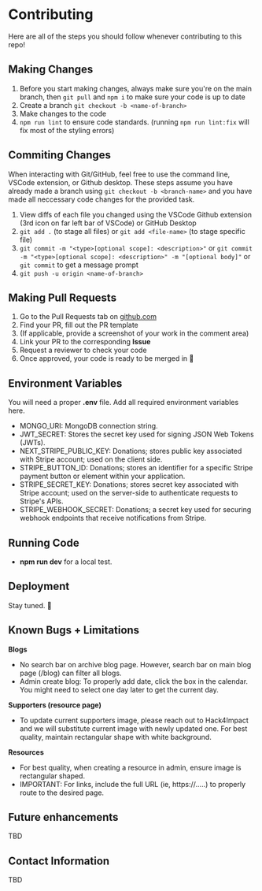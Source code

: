 # Contributing

Here are all of the steps you should follow whenever contributing to this repo!

## Making Changes

1. Before you start making changes, always make sure you're on the main branch, then `git pull` and `npm i` to make sure your code is up to date
2. Create a branch `git checkout -b <name-of-branch>`
3. Make changes to the code
4. `npm run lint` to ensure code standards. (running `npm run lint:fix` will fix most of the styling errors)

## Commiting Changes

When interacting with Git/GitHub, feel free to use the command line, VSCode extension, or Github desktop. These steps assume you have already made a branch using `git checkout -b <branch-name>` and you have made all neccessary code changes for the provided task.

1. View diffs of each file you changed using the VSCode Github extension (3rd icon on far left bar of VSCode) or GitHub Desktop
2. `git add .` (to stage all files) or `git add <file-name>` (to stage specific file)
3. `git commit -m "<type>[optional scope]: <description>"` or
   `git commit -m "<type>[optional scope]: <description>" -m "[optional body]"` or
   `git commit` to get a message prompt
4. `git push -u origin <name-of-branch>`

## Making Pull Requests

1. Go to the Pull Requests tab on [github.com](https://github.com/)
2. Find your PR, fill out the PR template
3. (If applicable, provide a screenshot of your work in the comment area)
4. Link your PR to the corresponding **Issue**
5. Request a reviewer to check your code
6. Once approved, your code is ready to be merged in 🎉

## Environment Variables

You will need a proper **.env** file. Add all required environment variables here.

- MONGO_URI: MongoDB connection string.
- JWT_SECRET: Stores the secret key used for signing JSON Web Tokens (JWTs).
- NEXT_STRIPE_PUBLIC_KEY: Donations; stores public key associated with Stripe account; used on the client side.
- STRIPE_BUTTON_ID: Donations; stores an identifier for a specific Stripe payment button or element within your application.
- STRIPE_SECRET_KEY: Donations; stores secret key associated with Stripe account; used on the server-side to authenticate requests to Stripe's APIs.
- STRIPE_WEBHOOK_SECRET: Donations; a secret key used for securing webhook endpoints that receive notifications from Stripe.

## Running Code

- **npm run dev** for a local test.

## Deployment

Stay tuned. 👀 

## Known Bugs + Limitations

**Blogs**
- No search bar on archive blog page. However, search bar on main blog page (/blog) can filter all blogs.
- Admin create blog: To properly add date, click the box in the calendar. You might need to select one day later to get the current day.

**Supporters (resource page)**
- To update current supporters image, please reach out to Hack4Impact and we will substitute current image with newly updated one. For best quality, maintain rectangular shape with white background.

**Resources**
- For best quality, when creating a resource in admin, ensure image is rectangular shaped.
- IMPORTANT: For links, include the full URL (ie, https://.....) to properly route to the desired page.

## Future enhancements 

TBD

## Contact Information

TBD
